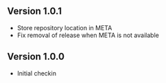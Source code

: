 ## Version 1.0.1

* Store repository location in META
* Fix removal of release when META is not available

## Version 1.0.0

* Initial checkin

